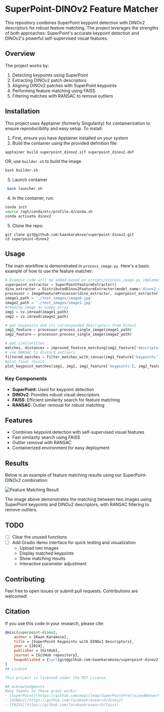 # SuperPoint-DINOv2 Feature Matcher

This repository combines SuperPoint keypoint detection with DINOv2 descriptors for robust feature matching. The project leverages the strengths of both approaches: SuperPoint's accurate keypoint detection and DINOv2's powerful self-supervised visual features.

## Overview

The project works by:
1. Detecting keypoints using SuperPoint
2. Extracting DINOv2 patch descriptors
3. Aligning DINOv2 patches with SuperPoint keypoints
4. Performing feature matching using FAISS
5. Filtering matches with RANSAC to remove outliers

## Installation

This project uses Apptainer (formerly Singularity) for containerization to ensure reproducibility and easy setup. To install:

1. First, ensure you have Apptainer installed on your system
2. Build the container using the provided definition file:
```bash
apptainer build superpoint_dinov2.sif superpoint_dinov2.def
```
OR, use `builder.sh` to build the image
```bash
bash builder.sh
```
3. Launch container
```bash
 bash launcher.sh
```
4. In the container, run:
```bash
conda init
source /opt/conda/etc/profile.d/conda.sh
conda activate dinov2
```
5. Clone the repo:
```
git clone git@github.com:kaankarakose/superpoint-dinov2.git
cd superpoint-dinov2
```

## Usage

The main workflow is demonstrated in `process_image.py`. Here's a basic example of how to use the feature matcher:

```python
# Example code will be added based on scripts/process_image.py implementation
superpoint_extractor = SuperPointFeatureExtractor()
dino_extractor = DistributedDinov2FeatureExtractor(model_name='dinov2_vits14')
processor = ImageFeatureProcessor(dino_extractor, superpoint_extractor)
image1_path = './test_images/image0.jpg'
image2_path = './test_images/image1.jpg'
#reading image as numpy array
img1 = cv.imread(image1_path)          
img2 = cv.imread(image2_path)  

# get keypoints and its corresponded descriptors from Dinov2
img1_feature = processor.process_single_image(image1_path)
img2_feature = processor.process_single_image(image2_path)

# get similarities
matches, distances = improved_feature_matching(img1_feature['descriptors'], img2_feature['descriptors'], threshold=0.6)
# use RANSAC to discard outliers
filtered_matches = filter_matches_with_ransac(img1_feature['keypoints'], img2_feature['keypoints'], matches, threshold=5.0)
#plot final result
plot_keypoint_matches(img1, img2, img1_feature['keypoints'], img2_feature['keypoints'], filtered_matches, output_path='./output/matches.png')  
```

### Key Components

- **SuperPoint**: Used for keypoint detection
- **DINOv2**: Provides robust visual descriptors
- **FAISS**: Efficient similarity search for feature matching
- **RANSAC**: Outlier removal for robust matching

## Features

- Combines keypoint detection with self-supervised visual features
- Fast similarity search using FAISS
- Outlier removal with RANSAC
- Containerized environment for easy deployment

## Results

Below is an example of feature matching results using our SuperPoint-DINOv2 combination:

![Feature Matching Result](output/matches.png)

The image above demonstrates the matching between two images using SuperPoint keypoints and DINOv2 descriptors, with RANSAC filtering to remove outliers.

## TODO
- [ ] Clear the unused functions
- [ ] Add Gradio demo interface for quick testing and visualization
  - Upload two images
  - Display matched keypoints
  - Show matching results
  - Interactive parameter adjustment

## Contributing

Feel free to open issues or submit pull requests. Contributions are welcomed!

## Citation

If you use this code in your research, please cite:

```bibtex
@misc{superpoint-dinov2,
    author = {Kaan Karakose},
    title = {SuperPoint Keypoints with DINOv2 Descriptors},
    year = {2024},
    publisher = {GitHub},
    journal = {GitHub repository},
    howpublished = {\url{git@github.com:kaankarakose/superpoint-dinov2.git}}
}
## License

This project is licensed under the MIT License.

## Acknowledgments
Many thanks to these great works!
- [SuperPoint](https://github.com/magicleap/SuperPointPretrainedNetwork)
- [DINOv2](https://github.com/facebookresearch/dinov2) 
- [FAISS](https://github.com/facebookresearch/faiss)
  
